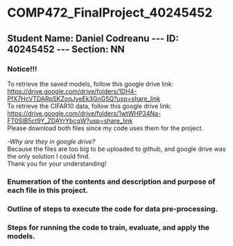 # COMP472_FinalProject_40245452
## Student Name: Daniel Codreanu --- ID: 40245452 --- Section: NN

### Notice!!!
To retrieve the saved models, follow this google drive link: https://drive.google.com/drive/folders/1DH4-PfX7HcVTDARpSKZoqJyeEk3GnG5Q?usp=share_link  
To retrieve the CIFAR10 data, follow this google drive link: https://drive.google.com/drive/folders/1wtWHP34Na-FT0SIB5ct9Y_ZDAYrYbcqW?usp=share_link  
Please download both files since my code uses them for the project.

*-Why are they in google drive?*  
Because the files are too big to be uploaded to github, and google drive
was the only solution I could find.  
Thank you for your understanding!

### Enumeration of the contents and description and purpose of each file in this project.

### Outline of steps to execute the code for data pre-processing.

### Steps for running the code to train, evaluate, and apply the models.

